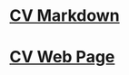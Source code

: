 # [CV Markdown](https://dtsitovich.github.io/rsschool-cv/cv)

# [CV Web Page](https://dtsitovich.github.io/rsschool-cv/)

